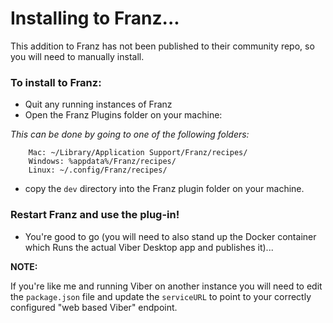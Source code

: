 # Installing to Franz...

This addition to Franz has not been published to their community repo, so you will need to manually install.

### To install to Franz:

 - Quit any running instances of Franz
 - Open the Franz Plugins folder on your machine:

*This can be done by going to one of the following folders:*

```
    Mac: ~/Library/Application Support/Franz/recipes/
    Windows: %appdata%/Franz/recipes/
    Linux: ~/.config/Franz/recipes/
```

 - copy the `dev` directory into the Franz plugin folder on your machine.

### Restart Franz and use the plug-in!

  - You're good to go (you will need to also stand up the Docker container which Runs the actual Viber Desktop app and publishes it)...

**NOTE:**

If you're like me and running Viber on another instance you will need to edit the `package.json` file and update the `serviceURL` to point to your correctly configured "web based Viber" endpoint.